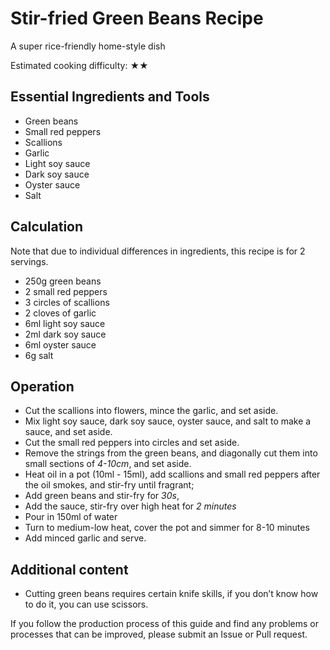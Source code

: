 # Stir-fried Green Beans Recipe

A super rice-friendly home-style dish

Estimated cooking difficulty: ★★

## Essential Ingredients and Tools

- Green beans
- Small red peppers
- Scallions
- Garlic
- Light soy sauce
- Dark soy sauce
- Oyster sauce
- Salt

## Calculation

Note that due to individual differences in ingredients, this recipe is for 2 servings.

- 250g green beans
- 2 small red peppers
- 3 circles of scallions
- 2 cloves of garlic
- 6ml light soy sauce
- 2ml dark soy sauce
- 6ml oyster sauce
- 6g salt

## Operation

- Cut the scallions into flowers, mince the garlic, and set aside.
- Mix light soy sauce, dark soy sauce, oyster sauce, and salt to make a sauce, and set aside.
- Cut the small red peppers into circles and set aside.
- Remove the strings from the green beans, and diagonally cut them into small sections of *4-10cm*, and set aside.
- Heat oil in a pot (10ml - 15ml), add scallions and small red peppers after the oil smokes, and stir-fry until fragrant;
- Add green beans and stir-fry for *30s*,
- Add the sauce, stir-fry over high heat for *2 minutes*
- Pour in 150ml of water
- Turn to medium-low heat, cover the pot and simmer for 8-10 minutes
- Add minced garlic and serve.

## Additional content

- Cutting green beans requires certain knife skills, if you don’t know how to do it, you can use scissors.

If you follow the production process of this guide and find any problems or processes that can be improved, please submit an Issue or Pull request.
